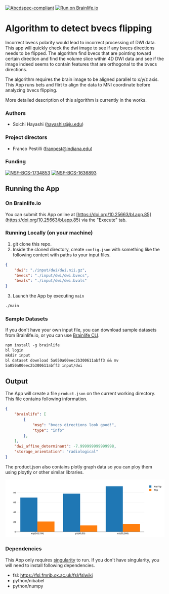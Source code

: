 [![Abcdspec-compliant](https://img.shields.io/badge/ABCD_Spec-v1.1-green.svg)](https://github.com/brain-life/abcd-spec)
[![Run on Brainlife.io](https://img.shields.io/badge/Brainlife-bl.app.1-blue.svg)](https://doi.org/10.25663/bl.app.85)

# Algorithm to detect bvecs flipping

Incorrect bvecs polarity would lead to incorrect processing of DWI data. This app will quickly check the dwi image to see if any bvecs directions needs to be flipped. The algorithm find bvecs that are pointing toward certain direction and find the volume slice within 4D DWI data and see if the image indeed seems to contain features that are orthogonal to the bvecs directions.

The algorithm requires the brain image to be aligned parallel to x/y/z axis. This App runs bets and flirt to align the data to MNI coordinate before analyzing bvecs flipping.

More detailed description of this algorithm is currently in the works.

### Authors
- Soichi Hayashi (hayashis@iu.edu)

### Project directors
- Franco Pestilli (franpest@indiana.edu)

### Funding 
[![NSF-BCS-1734853](https://img.shields.io/badge/NSF_BCS-1734853-blue.svg)](https://nsf.gov/awardsearch/showAward?AWD_ID=1734853)
[![NSF-BCS-1636893](https://img.shields.io/badge/NSF_BCS-1636893-blue.svg)](https://nsf.gov/awardsearch/showAward?AWD_ID=1636893)

## Running the App 

### On Brainlife.io

You can submit this App online at [https://doi.org/10.25663/bl.app.85](https://doi.org/10.25663/bl.app.85) via the "Execute" tab.

### Running Locally (on your machine)

1. git clone this repo.
2. Inside the cloned directory, create `config.json` with something like the following content with paths to your input files.

```json
{
	"dwi": "./input/dwi/dwi.nii.gz",
	"bvecs": "./input/dwi/dwi.bvecs",
	"bvals": "./input/dwi/dwi.bvals"
}
```

3. Launch the App by executing `main`

```bash
./main
```

### Sample Datasets

If you don't have your own input file, you can download sample datasets from Brainlife.io, or you can use [Brainlife CLI](https://github.com/brain-life/cli).

```
npm install -g brainlife
bl login
mkdir input
bl dataset download 5a050a00eec2b300611abff3 && mv 5a050a00eec2b300611abff3 input/dwi
```

## Output

The App will create a file `product.json` on the current working directory. This file contains following information.


```json
{
    "brainlife": [
        {
            "msg": "bvecs directions look good!",
            "type": "info"
        },
    ],
    "dwi_affine_determinant": -7.999999999999998,
    "storage_orientation": "radiological"
}
```

The product.json also contains plotly graph data so you can ploy them using ploytly or other similar libraries.

![plot](graph.png)

### Dependencies

This App only requires [singularity](https://www.sylabs.io/singularity/) to run. If you don't have singularity, you will need to install following dependencies.  

  - fsl: https://fsl.fmrib.ox.ac.uk/fsl/fslwiki
  - python/nibabel
  - python/numpy
